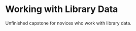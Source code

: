 Working with Library Data
===============

Unfinished capstone for novices who work with library data.



